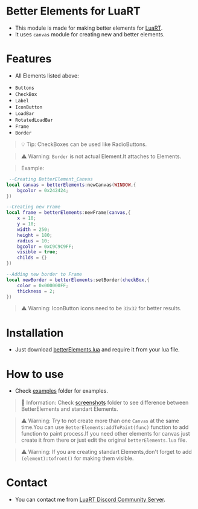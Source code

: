 # Better Elements for LuaRT
- This module is made for making better elements for [LuaRT](https://github.com/samyeyo/LuaRT/tree/v1.8.0).
- It uses `canvas` module for creating new and better elements.

# Features
- All Elements listed above:
+ `Buttons`
+ `CheckBox`
+ `Label`
+ `IconButton`
+ `LoadBar`
+ `RotatedLoadBar`
+ `Frame`
+ `Border`

> 💡 Tip: CheckBoxes can be used like RadioButtons.

> ⚠️ Warning: `Border` is not actual Element.It attaches to Elements.

>Example:
```lua
 --Creating BetterElement_Canvas
local canvas = betterElements:newCanvas(WINDOW,{
    bgcolor = 0x242424;
})

--Creating new Frame
local frame = betterElements:newFrame(canvas,{
    x = 10;
    y = 10;
    width = 250;
    height = 180;
    radius = 10;
    bgcolor = 0xC9C9C9FF;
    visible = true;
    childs = {}
})

--Adding new border to Frame
local newBorder = betterElements:setBorder(checkBox,{
    color = 0x000000FF;
    thickness = 2;
})

```

> ⚠️ Warning: IconButton icons need to be `32x32` for better results.

# Installation
- Just download [betterElements.lua](https://github.com/zeykatecool/betterElements/blob/main/betterElements.lua) and require it from your lua file.

# How to use
- Check [examples](https://github.com/zeykatecool/betterElements/tree/main/examples) folder for examples.
> 📝 Information: Check [screenshots](https://github.com/zeykatecool/betterElements/tree/main/screenshots) folder to see difference between BetterElements and standart Elements.


> ⚠️ Warning: Try to not create more than one `Canvas` at the same time.You can use `BetterElements:addToPaint(func)` function to add function to paint process.If you need other elements for canvas just create it from there or just edit the original `betterElements.lua` file.

> ⚠️ Warning: If you are creating standart Elements,don't forget to add `(element):tofront()` for making them visible.

# Contact
- You can contact me from [LuaRT Discord Community Server](https://discord.gg/aAZ7jAVMC5).
